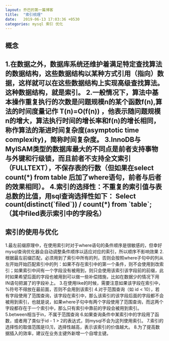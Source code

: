 ```yaml
---
layout: 乔巴的第一篇博客
title:  "索引梳理"
date:   2019-06-13 17:03:36 +0530
categories: mysql 索引 优化
---
```

**概念**
---
1.在数据之外，数据库系统还维护着满足特定查找算法的数据结构，这些数据结构以某种方式引用（指向）数据，这样就可以在这些数据结构上实现高级查找算法。这种数据结构，就是索引。
2.一般情况下，算法中基本操作重复执行的次数是问题规模n的某个函数f(n),算法的时间度量记作 T(n)=O(f(n)) ，他表示随问题规模n的增大，算法执行时间的增长率和f(n)的增长相同，称作算法的渐进时间复杂度(asymptotic time complexity)，简称时间复杂度。
3.InnoDB与MyISAM类型的数据库最大的不同点是前者支持事物与外键和行级锁，而且前者不支持全文索引（FULLTEXT），不保存表的行数（但如果在select count(\*) from table 后加了where语句，前者与后者的效果相同）。
4.索引的选择性：不重复的索引值与表总数的比值，用sql查询选择性如下：
Select count(distinct(\`filed\`)) / count(\*) from \`table\`; （其中filed表示索引中的字段名）
---
**索引的使用与优化**
---
1.最左前缀原理中，在使用索引时对于where语句的条件顺序是很敏感的，但幸好mysql查询优化器会自动调整条件顺序以适应对应的索引，所以顺序不影响效果
2.根据最左前缀匹配，必须用到了索引中所有的列，否则会按照where子句中的列从左开始开始匹配索引中的列：如果不存在索引中的第一个条件，则不会使用到改索引；如果索引中间有一个字段没有被用到，则只会使用该索引该字段前的前缀，此时如果希望后面的字段也被用到可以做一些补偿措施，比如在数据少的情况下用IN语句把漏了的字段补上。
3.在使用like的时候，需要注意如果该字段在索引中，%符号不得放在最前面，否则不会用到该索引
4.对于范围查询（如 id < 10），若有字段使用了范围查询，该字段在索引中，那么该索引的该字段后面的字段都不会被用到索引，也就是说，如果where子句中有两个字段使用了范围查询，而这两个字段都存在于一个索引中，那么只有索引中靠前的字段会被用到索引。
5.between相当于in，不属于范围查询
6.如果查询条件中某索引中的字段用了函数，或者用了类似于id - 1 > 2的表达式，则mysql不会为这列使用索引。
7.索引的选择性的取值范围是(0,1]，选择性越高，表示该索引的价值越大。
8.为了提高数据插入的效率，建议在业务主键外新增一个自增主键。
